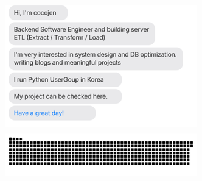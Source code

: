 

![](https://github.com/cocojen/cocojen/blob/master/chat.svg)



![](https://github.com/cocojen/cocojen/blob/output/github-contribution-grid-snake.svg)
